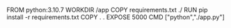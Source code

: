 
FROM python:3.10.7
WORKDIR /app
COPY requirements.txt ./
RUN pip install -r requirements.txt
COPY . .
EXPOSE 5000
CMD ["python","./app.py"]
